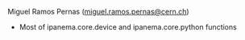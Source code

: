 Miguel Ramos Pernas (miguel.ramos.pernas@cern.ch)
* Most of ipanema.core.device and ipanema.core.python functions